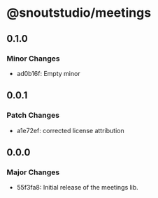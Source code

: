 # @snoutstudio/meetings

## 0.1.0

### Minor Changes

- ad0b16f: Empty minor

## 0.0.1

### Patch Changes

- a1e72ef: corrected license attribution

## 0.0.0

### Major Changes

- 55f3fa8: Initial release of the meetings lib.
